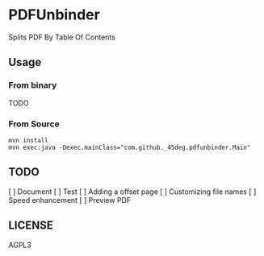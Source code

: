 # PDFUnbinder

Splits PDF By Table Of Contents

## Usage

### From binary

TODO

### From Source

```
mvn install
mvn exec:java -Dexec.mainClass="com.github._45deg.pdfunbinder.Main"
```

## TODO

[ ] Document
[ ] Test
[ ] Adding a offset page
[ ] Customizing file names
[ ] Speed enhancement
[ ] Preview PDF

## LICENSE 

AGPL3
